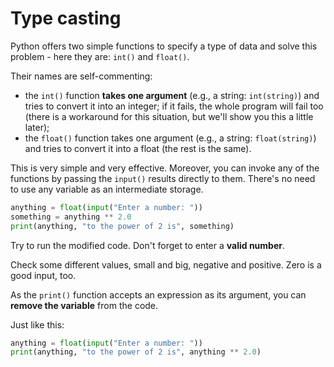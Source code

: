 # Type casting
Python offers two simple functions to specify a type of data and solve this problem - here they are: `int()` and `float()`.

Their names are self-commenting:
- the `int()` function **takes one argument** (e.g., a string: `int(string)`) and tries to convert it into an integer; if it fails, the whole program will fail too (there is a workaround for this situation, but we'll show you this a little later);
- the `float()` function takes one argument (e.g., a string: `float(string)`) and tries to convert it into a float (the rest is the same).

This is very simple and very effective. Moreover, you can invoke any of the functions by passing the `input()` results directly to them. There's no need to use any variable as an intermediate storage.
```python
anything = float(input("Enter a number: "))
something = anything ** 2.0
print(anything, "to the power of 2 is", something)
```
Try to run the modified code. Don't forget to enter a **valid number**.

Check some different values, small and big, negative and positive. Zero is a good input, too.

As the `print()` function accepts an expression as its argument, you can **remove the variable** from the code.

Just like this:
```python
anything = float(input("Enter a number: "))
print(anything, "to the power of 2 is", anything ** 2.0)
```
